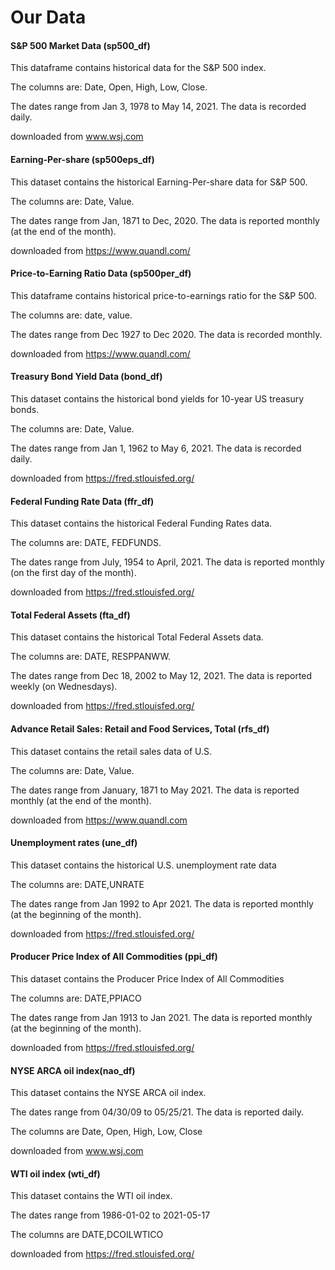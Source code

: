 # Our Data

#### S&P 500 Market Data (sp500_df)

This dataframe contains historical data for the S&P 500 index.

The columns are: Date, Open, High, Low, Close.

The dates range from Jan 3, 1978 to May 14, 2021. The data is recorded daily.

downloaded from www.wsj.com

####  Earning-Per-share (sp500eps_df)

This dataset contains the historical Earning-Per-share data for S&P 500.

The columns are: Date, Value.

The dates range from Jan, 1871 to Dec, 2020. The data is reported monthly (at the end of the month).

downloaded from https://www.quandl.com/

#### Price-to-Earning Ratio Data (sp500per_df)

This dataframe contains historical price-to-earnings ratio for the S&P 500.

The columns are: date, value.

The dates range from Dec 1927 to Dec 2020. The data is recorded monthly.

downloaded from https://www.quandl.com/

#### Treasury Bond Yield Data (bond_df)

This dataset contains the historical bond yields for 10-year US treasury bonds.

The columns are: Date, Value.

The dates range from Jan 1, 1962 to May 6, 2021. The data is recorded daily.

downloaded from https://fred.stlouisfed.org/

#### Federal Funding Rate Data (ffr_df)

This dataset contains the historical Federal Funding Rates data.

The columns are: DATE, FEDFUNDS.

The dates range from July, 1954 to April, 2021. The data is reported monthly (on the first day of the month).

downloaded from https://fred.stlouisfed.org/

#### Total Federal Assets (fta_df)

This dataset contains the historical Total Federal Assets data.

The columns are: DATE, RESPPANWW.

The dates range from Dec 18, 2002 to May 12, 2021. The data is reported weekly (on Wednesdays).

downloaded from https://fred.stlouisfed.org/

#### Advance Retail Sales: Retail and Food Services, Total (rfs_df)

This dataset contains the retail sales data of U.S.

The columns are: Date, Value.

The dates range from January, 1871 to May 2021. The data is reported monthly (at the end of the month).

downloaded from https://www.quandl.com

#### Unemployment rates (une_df)

This dataset contains the historical U.S. unemployment rate data

The columns are: DATE,UNRATE

The dates range from Jan 1992 to Apr 2021. The data is reported monthly (at the beginning of the month).

downloaded from https://fred.stlouisfed.org/

#### Producer Price Index of All Commodities (ppi_df)

This dataset contains the Producer Price Index of All Commodities

The columns are: DATE,PPIACO

The dates range from Jan 1913 to Jan 2021. The data is reported monthly (at the beginning of the month).

downloaded from https://fred.stlouisfed.org/

#### NYSE ARCA oil index(nao_df)

This dataset contains the NYSE ARCA oil index.

The dates range from 04/30/09 to 05/25/21. The data is reported daily.

The columns are Date, Open, High, Low, Close

downloaded from www.wsj.com

#### WTI oil index (wti_df)

This dataset contains the WTI oil index.

The dates range from 1986-01-02 to 2021-05-17

The columns are DATE,DCOILWTICO

downloaded from https://fred.stlouisfed.org/
